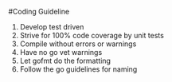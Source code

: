 #Coding Guideline
1. Develop test driven
1. Strive for 100% code coverage by unit tests
1. Compile without errors or warnings
1. Have no go vet warnings
1. Let gofmt do the formatting
1. Follow the go guidelines for naming

